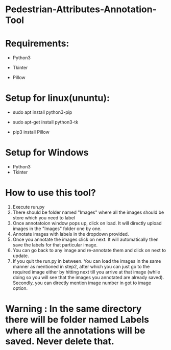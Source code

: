 # Pedestrian-Attributes-Annotation-Tool

# Requirements:

* Python3

* Tkinter

* Pillow

# Setup for linux(ununtu):

* sudo apt install python3-pip

* sudo apt-get install python3-tk

* pip3 install Pillow

# Setup for Windows

* Python3 
* Tkinter

# How to use this tool?

1. Execute run.py 
2. There should be folder named "Images" where all the images should be store which you need to label
3. Once annotatoion window pops up, click on load. It will directly upload images in the "Images" folder one by one.
4. Annotate images with labels in the dropdown provided.
5. Once you annotate the images click on next. It will automatically then save the labels for that particular image.
6. You can go back to any image and re-annotate them and click on next to update.
7. If you quit the run.py in between. You can load the images in the same manner as mentioned in step2, after which you can just go to the required image either by hitting next      till you arrive at that image (while doing so you will see that the images you annotated are already saved). Secondly, you can directly mention image number in got to image        option.

# Warning : In the same directory there will be folder named Labels where all the annotations will be saved. Never delete that.
